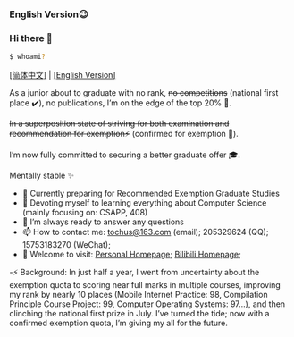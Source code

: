 ### English Version😉

### Hi there 👋

```bash
$ whoami?
```

[[简体中文]](../../README.md)  | [[English Version]](./README.md)

As a junior about to graduate with no rank, ~~no competitions~~ (national first place ✔️), no publications, I’m on the edge of the top 20% 🥹.

~~In a superposition state of striving for both examination and recommendation for exemption⚡~~ (confirmed for exemption 🌟).

I’m now fully committed to securing a better graduate offer 🎓.

Mentally stable ✨

- 🔭 Currently preparing for Recommended Exemption Graduate Studies
- 🌱 Devoting myself to learning everything about Computer Science (mainly focusing on: CSAPP, 408)
- 💬 I’m always ready to answer any questions
- 📫 How to contact me: tochus@163.com (email); 205329624 (QQ); 15753183270 (WeChat);
- 🔗 Welcome to visit: [Personal Homepage](https://tochusc.github.io/); [Bilibili Homepage](https://space.bilibili.com/10478211);
  
-⚡ Background: In just half a year, I went from uncertainty about the exemption quota to scoring near full marks in multiple courses, improving my rank by nearly 10 places (Mobile Internet Practice: 98, Compilation Principle Course Project: 99, Computer Operating Systems: 97…), and then clinching the national first prize in July. I’ve turned the tide; now with a confirmed exemption quota, I’m giving my all for the future.
